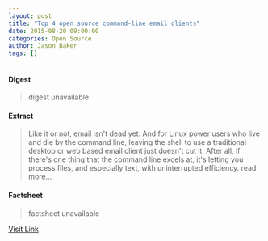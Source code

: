 ```yaml
---
layout: post
title: "Top 4 open source command-line email clients"
date: 2015-08-20 09:00:00
categories: Open Source
author: Jason Baker
tags: []
---
```



#### Digest
>digest unavailable

#### Extract
>Like it or not, email isn't dead yet. And for Linux power users who live and die by the command line, leaving the shell to use a traditional desktop or web based email client just doesn't cut it. After all, if there's one thing that the command line excels at, it's letting you process files, and especially text, with uninterrupted efficiency. read more...

#### Factsheet
>factsheet unavailable

[Visit Link](http://opensource.com/life/15/8/top-4-open-source-command-line-email-clients)


